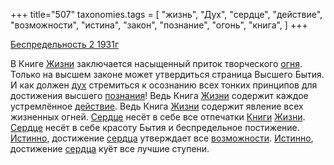 +++
title="507"
taxonomies.tags = [
 "жизнь",
 "Дух",
 "сердце",
 "действие",
 "возможности",
 "истина",
 "закон",
 "познание",
 "огонь",
 "книга",
]
+++

[Беспредельность 2 1931г](/agni/1931)

В Книге [Жизни](/tags/жизнь) заключается насыщенный приток творческого [огня](/tags/огонь). Только на высшем законе может утвердиться страница Высшего Бытия. И как должен [дух](/tags/Дух) стремиться к осознанию всех тонких принципов для достижения высшего [познания](/tags/познание)! Ведь Книга [Жизни](/tags/жизнь) содержит каждое устремлённое [действие](/tags/действие). Ведь Книга [Жизни](/tags/жизнь) содержит явление всех жизненных огней. [Сердце](/tags/сердце) несёт в себе все отпечатки [Книги](/tags/книга) [Жизни](/tags/жизнь). [Сердце](/tags/сердце) несёт в себе красоту Бытия и беспредельное постижение. [Истинно](/tags/истина), достижение [сердца](/tags/сердце) утверждает все [возможности](/tags/возможности). [Истинно](/tags/истина), достижение [сердца](/tags/сердце) куёт все лучшие ступени.   


